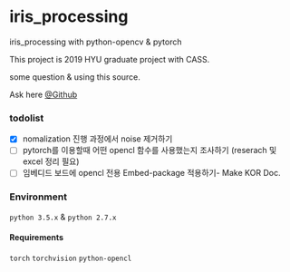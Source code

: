 # iris_processing

iris_processing with python-opencv & pytorch

This project is 2019 HYU graduate project with CASS.

some question & using this source.

Ask here [@Github](https://github.com/PineApple777)

### todolist

- [x] nomalization 진행 과정에서 noise 제거하기
- [ ] pytorch를 이용할때 어떤 opencl 함수를 사용했는지 조사하기 (reserach 및  excel 정리 필요)
- [ ] 임베디드 보드에 opencl 전용 Embed-package 적용하기- Make KOR Doc.

### Environment

`python 3.5.x` & `python 2.7.x`

#### Requirements
`torch`
`torchvision`
`python-opencl`
